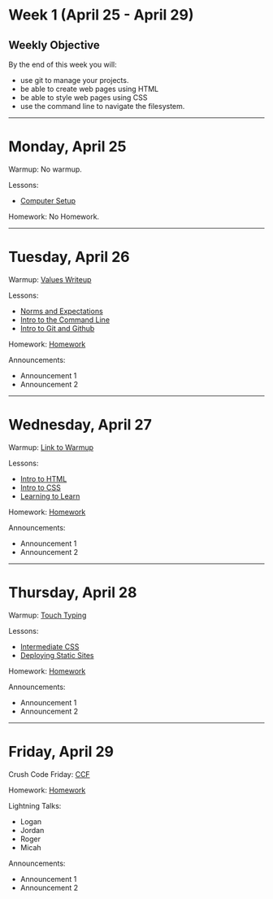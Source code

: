 # Week 1 (April 25 - April 29)
## Weekly Objective

By the end of this week you will:

- use git to manage your projects.
- be able to create web pages using HTML
- be able to style web pages using CSS
- use the command line to navigate the filesystem.

---

# Monday, April 25

Warmup: No warmup.

Lessons:
- [Computer Setup](https://workbook.galvanize.com/cohorts/68/articles/3052)

Homework: No Homework.

---

# Tuesday, April 26

Warmup: [Values Writeup]()

Lessons:
- [Norms and Expectations]()
- [Intro to the Command Line](https://workbook.galvanize.com/cohorts/68/articles/3057)
- [Intro to Git and Github](https://workbook.galvanize.com/cohorts/68/articles/3060)

Homework: [Homework](https://workbook.galvanize.com/cohorts/68/student_dashboard)

Announcements:
- Announcement 1
- Announcement 2

---

# Wednesday, April 27

Warmup: [Link to Warmup](http://github.com/gSchool)

Lessons:
- [Intro to HTML](https://workbook.galvanize.com/cohorts/68/articles/3063)
- [Intro to CSS](https://workbook.galvanize.com/cohorts/68/articles/3070)
- [Learning to Learn](https://workbook.galvanize.com/cohorts/68/articles/3055)

Homework: [Homework](https://workbook.galvanize.com/cohorts/68/student_dashboard)

Announcements:
- Announcement 1
- Announcement 2

---

# Thursday, April 28

Warmup: [Touch Typing](https://workbook.galvanize.com/cohorts/68/articles/3053)

Lessons:
- [Intermediate CSS](https://workbook.galvanize.com/cohorts/68/articles/3071)
- [Deploying Static Sites](https://workbook.galvanize.com/cohorts/68/articles/3117)

Homework: [Homework](https://workbook.galvanize.com/cohorts/68/student_dashboard)

Announcements:
- Announcement 1
- Announcement 2

---

# Friday, April 29

Crush Code Friday: [CCF](https://workbook.galvanize.com/cohorts/68/student_dashboard)

Homework: [Homework](https://workbook.galvanize.com/cohorts/68/student_dashboard)

Lightning Talks:
- Logan
- Jordan
- Roger
- Micah

Announcements:
- Announcement 1
- Announcement 2
